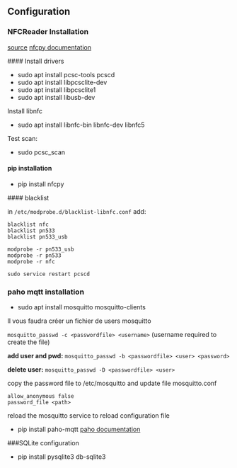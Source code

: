 ## Configuration

### NFCReader Installation

[source](http://tvaira.free.fr/rfid/tutoriel-nfc-acr122u.pdf)
[nfcpy documentation](https://nfcpy.readthedocs.io/en/latest/examples/sense.html)

#### Install drivers

* sudo apt install pcsc-tools pcscd
* sudo apt install libpcsclite-dev
* sudo apt install libpcsclite1
* sudo apt install libusb-dev

Install libnfc

* sudo apt install libnfc-bin libnfc-dev libnfc5

Test scan:

* sudo pcsc_scan

#### pip installation
* pip install nfcpy

#### blacklist

in `/etc/modprobe.d/blacklist-libnfc.conf` add:

```bash=
blacklist nfc
blacklist pn533
blacklist pn533_usb
```
```
modprobe -r pn533_usb
modprobe -r pn533
modprobe -r nfc
```
`sudo service restart pcscd`


### paho mqtt installation

* sudo apt install mosquitto mosquitto-clients

Il vous faudra créer un fichier de users mosquitto


`mosquitto_passwd -c <passwordfile> <username>` (username required to create the file)

**add user and pwd:** `mosquitto_passwd -b <passwordfile> <user> <password>`

**delete user:** `mosquitto_passwd -D <passwordfile> <user>`

copy the password file to /etc/mosquitto and update file mosquitto.conf

```
allow_anonymous false
password_file <path>
```

reload the mosquitto service to reload configuration file

* pip install paho-mqtt
[paho documentation](https://pypi.org/project/paho-mqtt/)

###SQLite configuration

* pip install pysqlite3 db-sqlite3
